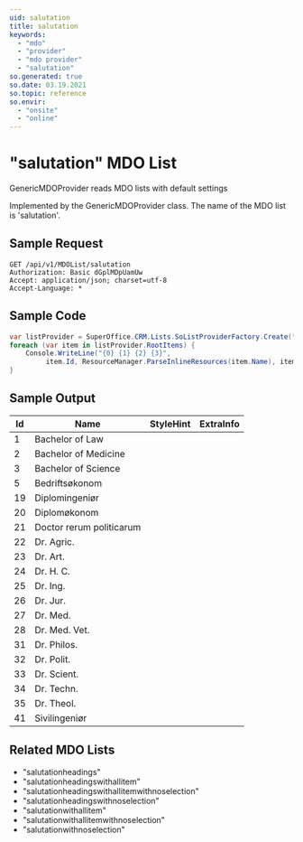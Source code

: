 ```yaml
---
uid: salutation
title: salutation
keywords:
  - "mdo"
  - "provider"
  - "mdo provider"
  - "salutation"
so.generated: true
so.date: 03.19.2021
so.topic: reference
so.envir:
  - "onsite"
  - "online"
---
```


# "salutation" MDO List
GenericMDOProvider reads MDO lists with default settings



Implemented by the <see cref="T:SuperOffice.CRM.Lists.GenericMDOProvider">GenericMDOProvider</see> class.
The name of the MDO list is 'salutation'.




## Sample Request

```http!
GET /api/v1/MDOList/salutation
Authorization: Basic dGplMDpUamUw
Accept: application/json; charset=utf-8
Accept-Language: *

```

## Sample Code
```cs
var listProvider = SuperOffice.CRM.Lists.SoListProviderFactory.Create("salutation", forceFlatList: true);
foreach (var item in listProvider.RootItems) {
    Console.WriteLine("{0} {1} {2} {3}", 
         item.Id, ResourceManager.ParseInlineResources(item.Name), item.StyleHint, item.ExtraInfo);
}
```

## Sample Output

|Id   | Name  |StyleHint|ExtraInfo |
| --- | ----- | ------- | -------- |
|1|Bachelor of Law|||
|2|Bachelor of Medicine|||
|3|Bachelor of Science|||
|5|Bedriftsøkonom|||
|19|Diplomingeniør|||
|20|Diplomøkonom|||
|21|Doctor rerum politicarum|||
|22|Dr. Agric.|||
|23|Dr. Art.|||
|24|Dr. H. C.|||
|25|Dr. Ing.|||
|26|Dr. Jur.|||
|27|Dr. Med.|||
|28|Dr. Med. Vet.|||
|31|Dr. Philos.|||
|32|Dr. Polit.|||
|33|Dr. Scient.|||
|34|Dr. Techn.|||
|35|Dr. Theol.|||
|41|Sivilingeniør|||


## Related MDO Lists

* "salutationheadings"
* "salutationheadingswithallitem"
* "salutationheadingswithallitemwithnoselection"
* "salutationheadingswithnoselection"
* "salutationwithallitem"
* "salutationwithallitemwithnoselection"
* "salutationwithnoselection"
